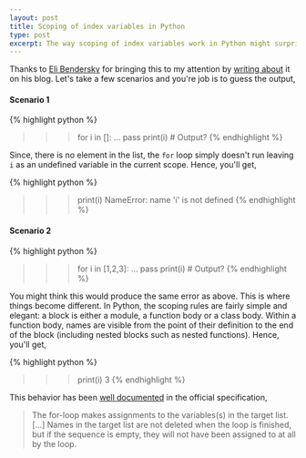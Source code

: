 ```yaml
---
layout: post
title: Scoping of index variables in Python
type: post
excerpt: The way scoping of index variables work in Python might surprise a few! This article is all about dealing with them by considering few scenarios and understanding the behavior.
---
```


Thanks to [Eli Bendersky](http://eli.thegreenplace.net/) for bringing this to my attention by [writing about](http://eli.thegreenplace.net/2015/the-scope-of-index-variables-in-pythons-for-loops/) it on his blog. Let's
take a few scenarios and you're job is to guess the output,

#### Scenario 1

{% highlight python %}
>>> for i in []:
...    pass
>>> print(i)       # Output?
{% endhighlight %}

Since, there is no element in the list, the `for` loop simply doesn't run leaving `i` as an undefined variable in the current
scope. Hence, you'll get,

{% highlight python %}
>>> print(i)
NameError: name 'i' is not defined
{% endhighlight %}

#### Scenario 2

{% highlight python %}
>>> for i in [1,2,3]:
...    pass
>>> print(i)       # Output?
{% endhighlight %}

You might think this would produce the same error as above. This is where things become different. In Python, the scoping rules
are fairly simple and elegant: a block is either a module, a function body or a class body. Within a function body, names are
visible from the point of their definition to the end of the block (including nested blocks such as nested functions). Hence, you'll get,

{% highlight python %}
>>> print(i)
3
{% endhighlight %}

This behavior has been [well documented](https://docs.python.org/dev/reference/compound_stmts.html#for) in the official specification,

> The for-loop makes assignments to the variables(s) in the target list. [...] Names in the target list are not deleted when
the loop is finished, but if the sequence is empty, they will not have been assigned to at all by the loop.
